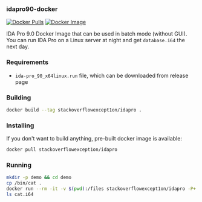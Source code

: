 ### idapro90-docker

[![Docker Pulls](https://img.shields.io/docker/pulls/stackoverflowexcept1on/idapro)](https://hub.docker.com/r/stackoverflowexcept1on/idapro)
[![Docker Image](https://img.shields.io/badge/docker_image-995MB-blue)](https://hub.docker.com/r/stackoverflowexcept1on/idapro)

IDA Pro 9.0 Docker Image that can be used in batch mode (without GUI). You can run IDA Pro on a Linux server at night and get `database.i64` the next day.

### Requirements

- `ida-pro_90_x64linux.run` file, which can be downloaded from release page

### Building

```bash
docker build --tag stackoverflowexcept1on/idapro .
```

### Installing

If you don't want to build anything, pre-built docker image is available:

```bash
docker pull stackoverflowexcept1on/idapro
```

### Running

```bash
mkdir -p demo && cd demo
cp /bin/cat .
docker run --rm -it -v $(pwd):/files stackoverflowexcept1on/idapro -P+ -B /files/cat
ls cat.i64
```
